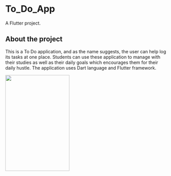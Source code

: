 # To_Do_App

A Flutter project.

## About the project
This is a To Do application, and as the name suggests, the user can help log its tasks at one place.
Students can use these application to manage with their studies as well as their daily goals which encourages them 
for their daily hustle.
The application uses Dart language and Flutter framework.

<img src="[https://camo.githubusercontent.com/..." data-canonical-src="https://gyazo.com/eb5c5741b6a9a16c692170a41a49c858.png](https://github.com/AabhasAgarwal0/To_Do_App/assets/119881890/a94aa42a-6d69-4d6e-b2f9-cea0281e6f0e)" width="200" height="300" />

